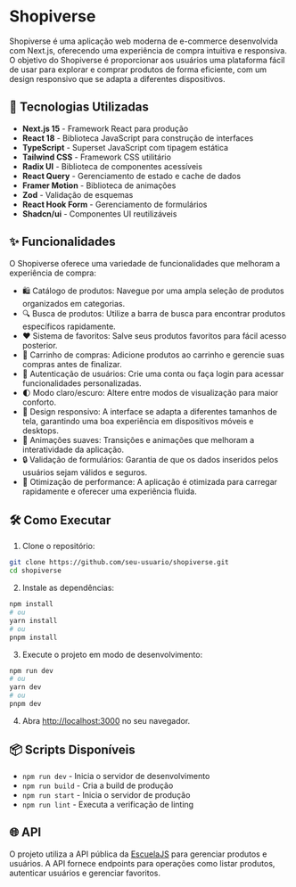 # Shopiverse

Shopiverse é uma aplicação web moderna de e-commerce desenvolvida com Next.js, oferecendo uma experiência de compra intuitiva e responsiva. O objetivo do Shopiverse é proporcionar aos usuários uma plataforma fácil de usar para explorar e comprar produtos de forma eficiente, com um design responsivo que se adapta a diferentes dispositivos.

## 🚀 Tecnologias Utilizadas

- **Next.js 15** - Framework React para produção
- **React 18** - Biblioteca JavaScript para construção de interfaces
- **TypeScript** - Superset JavaScript com tipagem estática
- **Tailwind CSS** - Framework CSS utilitário
- **Radix UI** - Biblioteca de componentes acessíveis
- **React Query** - Gerenciamento de estado e cache de dados
- **Framer Motion** - Biblioteca de animações
- **Zod** - Validação de esquemas
- **React Hook Form** - Gerenciamento de formulários
- **Shadcn/ui** - Componentes UI reutilizáveis

## ✨ Funcionalidades

O Shopiverse oferece uma variedade de funcionalidades que melhoram a experiência de compra:

- 🛍️ Catálogo de produtos: Navegue por uma ampla seleção de produtos organizados em categorias.
- 🔍 Busca de produtos: Utilize a barra de busca para encontrar produtos específicos rapidamente.
- ❤️ Sistema de favoritos: Salve seus produtos favoritos para fácil acesso posterior.
- 🛒 Carrinho de compras: Adicione produtos ao carrinho e gerencie suas compras antes de finalizar.
- 👤 Autenticação de usuários: Crie uma conta ou faça login para acessar funcionalidades personalizadas.
- 🌓 Modo claro/escuro: Altere entre modos de visualização para maior conforto.
- 📱 Design responsivo: A interface se adapta a diferentes tamanhos de tela, garantindo uma boa experiência em dispositivos móveis e desktops.
- 🎨 Animações suaves: Transições e animações que melhoram a interatividade da aplicação.
- 🔒 Validação de formulários: Garantia de que os dados inseridos pelos usuários sejam válidos e seguros.
- 🚀 Otimização de performance: A aplicação é otimizada para carregar rapidamente e oferecer uma experiência fluida.

## 🛠️ Como Executar

1. Clone o repositório:

```bash
git clone https://github.com/seu-usuario/shopiverse.git
cd shopiverse
```

2. Instale as dependências:

```bash
npm install
# ou
yarn install
# ou
pnpm install
```

3. Execute o projeto em modo de desenvolvimento:

```bash
npm run dev
# ou
yarn dev
# ou
pnpm dev
```

4. Abra [http://localhost:3000](http://localhost:3000) no seu navegador.

## 📦 Scripts Disponíveis

- `npm run dev` - Inicia o servidor de desenvolvimento
- `npm run build` - Cria a build de produção
- `npm run start` - Inicia o servidor de produção
- `npm run lint` - Executa a verificação de linting

## 🌐 API

O projeto utiliza a API pública da [EscuelaJS](https://api.escuelajs.co/api/v1) para gerenciar produtos e usuários. A API fornece endpoints para operações como listar produtos, autenticar usuários e gerenciar favoritos.
